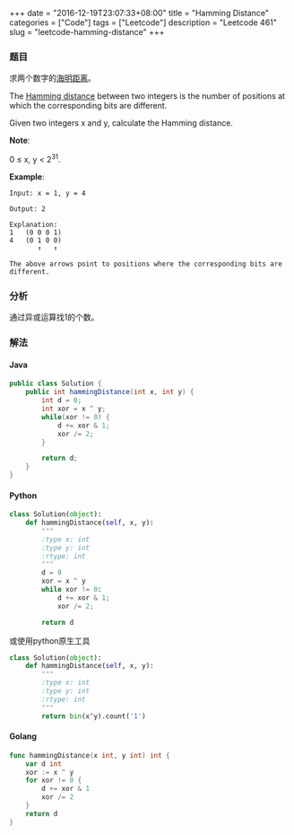+++
date = "2016-12-19T23:07:33+08:00"
title = "Hamming Distance"
categories = ["Code"]
tags = ["Leetcode"]
description = "Leetcode 461"
slug = "leetcode-hamming-distance"
+++

### 题目

求两个数字的[海明距离](https://en.wikipedia.org/wiki/Hamming_distance)。

The [Hamming distance](https://en.wikipedia.org/wiki/Hamming_distance) between two integers is the number of positions at which the corresponding bits are different.

Given two integers x and y, calculate the Hamming distance.

__Note__:

0 ≤ x, y < $2^{31}$.

__Example__:

```console
Input: x = 1, y = 4

Output: 2

Explanation:
1   (0 0 0 1)
4   (0 1 0 0)
       ↑   ↑

The above arrows point to positions where the corresponding bits are different.
```

### 分析

通过异或运算找1的个数。

### 解法

#### Java

```java
public class Solution {
    public int hammingDistance(int x, int y) {
        int d = 0;
        int xor = x ^ y;
        while(xor != 0) {
            d += xor & 1;
            xor /= 2;
        }

        return d;
    }
}
```

#### Python

```python
class Solution(object):
    def hammingDistance(self, x, y):
        """
        :type x: int
        :type y: int
        :rtype: int
        """
        d = 0
        xor = x ^ y
        while xor != 0:
            d += xor & 1;
            xor /= 2;

        return d
```

或使用python原生工具

```python
class Solution(object):
    def hammingDistance(self, x, y):
        """
        :type x: int
        :type y: int
        :rtype: int
        """
        return bin(x^y).count('1')
```

#### Golang

```go
func hammingDistance(x int, y int) int {
    var d int
    xor := x ^ y
    for xor != 0 {
        d += xor & 1
        xor /= 2
    }
    return d
}
```